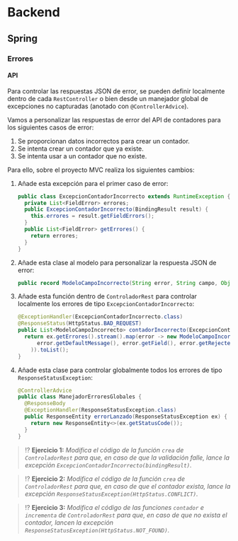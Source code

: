 # Backend

## Spring

### Errores

#### API

Para controlar las respuestas JSON de error, se pueden definir localmente dentro de cada `RestController` o bien desde un manejador global de excepciones no capturadas (anotado con `@ControllerAdvice`).

Vamos a personalizar las respuestas de error del API de contadores para los siguientes casos de error:

1. Se proporcionan datos incorrectos para crear un contador.
1. Se intenta crear un contador que ya existe.
1. Se intenta usar a un contador que no existe.

Para ello, sobre el proyecto MVC realiza los siguientes cambios:

1. Añade esta excepción para el primer caso de error:

   ```java
   public class ExcepcionContadorIncorrecto extends RuntimeException {
     private List<FieldError> errores;
     public ExcepcionContadorIncorrecto(BindingResult result) {
       this.errores = result.getFieldErrors();
     }
     public List<FieldError> getErrores() {
       return errores;
     }
   }
   ```

1. Añade esta clase al modelo para personalizar la respuesta JSON de error:
   
   ```java
   public record ModeloCampoIncorrecto(String error, String campo, Object valor) { }
   ```

1. Añade esta función dentro de `ControladorRest` para controlar localmente los errores de tipo `ExcepcionContadorIncorrecto`:

   ```java
   @ExceptionHandler(ExcepcionContadorIncorrecto.class)
   @ResponseStatus(HttpStatus.BAD_REQUEST)
   public List<ModeloCampoIncorrecto> contadorIncorrecto(ExcepcionContadorIncorrecto ex) {
     return ex.getErrores().stream().map(error -> new ModeloCampoIncorrecto(
         error.getDefaultMessage(), error.getField(), error.getRejectedValue()
       )).toList();
   }
   ```

1. Añade esta clase para controlar globalmente todos los errores de tipo `ResponseStatusException`:

   ```java
   @ControllerAdvice
   public class ManejadorErroresGlobales {
     @ResponseBody
     @ExceptionHandler(ResponseStatusException.class)
     public ResponseEntity errorLanzado(ResponseStatusException ex) {
       return new ResponseEntity<>(ex.getStatusCode());
     }
   }
   ```

> ⁉️ **Ejercicio 1:** _Modifica el código de la función `crea` de `ControladorRest` para que, en caso de que la validación falle, lance la excepción `ExcepcionContadorIncorrecto(bindingResult)`._

> ⁉️ **Ejercicio 2:** _Modifica el código de la función `crea` de `ControladorRest` para que, en caso de que el contador exista, lance la excepción `ResponseStatusException(HttpStatus.CONFLICT)`._

> ⁉️ **Ejercicio 3:** _Modifica el código de las funciones `contador` e `incrementa` de `ControladorRest` para que, en caso de que no exista el contador, lancen la excepción `ResponseStatusException(HttpStatus.NOT_FOUND)`._


